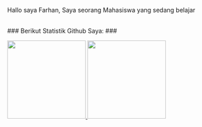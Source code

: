 Hallo saya Farhan, Saya seorang Mahasiswa yang sedang belajar 

<br>
### Berikut Statistik Github Saya: ###

<p align="left">
<a href="https://github.com/inipunyaku">
  <img height="180em" src="https://github-readme-stats-eight-theta.vercel.app/api?username=inipunyaku&show_icons=true&theme=algolia&include_all_commits=true&count_private=true"/>
  <img height="180em" src="https://github-readme-stats-eight-theta.vercel.app/api/top-langs/?username=inipunyaku&layout=compact&langs_count=8&theme=algolia"/>
</a>
</p>
